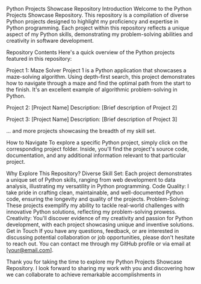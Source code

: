 Python Projects Showcase Repository
Introduction
Welcome to the Python Projects Showcase Repository. This repository is a compilation of diverse Python projects designed to highlight my proficiency and expertise in Python programming. Each project within this repository reflects a unique aspect of my Python skills, demonstrating my problem-solving abilities and creativity in software development.

Repository Contents
Here's a quick overview of the Python projects featured in this repository:


Project 1: Maze Solver
Project 1 is a Python application that showcases a maze-solving algorithm. 
Using depth-first search, this project demonstrates how to navigate through a maze and find the optimal path from the start to the finish. 
It's an excellent example of algorithmic problem-solving in Python.

Project 2: [Project Name]
Description: [Brief description of Project 2]

Project 3: [Project Name]
Description: [Brief description of Project 3]

... and more projects showcasing the breadth of my skill set.

How to Navigate
To explore a specific Python project, simply click on the corresponding project folder. Inside, you'll find the project's source code, documentation, and any additional information relevant to that particular project.

Why Explore This Repository?
Diverse Skill Set: Each project demonstrates a unique set of Python skills, ranging from web development to data analysis, illustrating my versatility in Python programming.
Code Quality: I take pride in crafting clean, maintainable, and well-documented Python code, ensuring the longevity and quality of the projects.
Problem-Solving: These projects exemplify my ability to tackle real-world challenges with innovative Python solutions, reflecting my problem-solving prowess.
Creativity: You'll discover evidence of my creativity and passion for Python development, with each project showcasing unique and inventive solutions.
Get in Touch
If you have any questions, feedback, or are interested in discussing potential collaboration or job opportunities, please don't hesitate to reach out. You can contact me through my GitHub profile or via email at [your@email.com].

Thank you for taking the time to explore my Python Projects Showcase Repository. I look forward to sharing my work with you and discovering how we can collaborate to achieve remarkable accomplishments in
